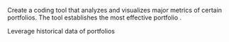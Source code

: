 

Create a coding tool that analyzes and visualizes major metrics of certain portfolios. The tool establishes the most effective portfolio .

Leverage historical data of portfolios
